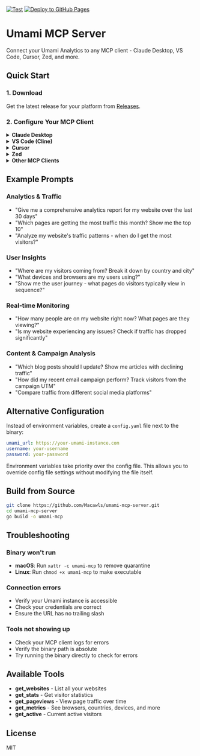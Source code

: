 [![Test](https://github.com/Macawls/umami-mcp-server/actions/workflows/test.yml/badge.svg)](https://github.com/Macawls/umami-mcp-server/actions/workflows/test.yml)
[![Deploy to GitHub Pages](https://github.com/Macawls/umami-mcp-server/actions/workflows/pages.yml/badge.svg)](https://github.com/Macawls/umami-mcp-server/actions/workflows/pages.yml)

# Umami MCP Server

Connect your Umami Analytics to any MCP client - Claude Desktop, VS Code, Cursor, Zed, and more.

## Quick Start

### 1. Download

Get the latest release for your platform from [Releases](https://github.com/Macawls/umami-mcp-server/releases).

### 2. Configure Your MCP Client

<details>
<summary><strong>Claude Desktop</strong></summary>

Add to your Claude Desktop config:

**Windows:** `%APPDATA%\Claude\claude_desktop_config.json`  
**macOS:** `~/Library/Application Support/Claude/claude_desktop_config.json`  
**Linux:** `~/.config/Claude/claude_desktop_config.json`

```json
{
  "mcpServers": {
    "umami": {
      "command": "path/to/umami-mcp",
      "env": {
        "UMAMI_URL": "https://your-umami-instance.com",
        "UMAMI_USERNAME": "your-username",
        "UMAMI_PASSWORD": "your-password"
      }
    }
  }
}
```

Restart Claude Desktop to load the server.
</details>

<details>
<summary><strong>VS Code (Cline)</strong></summary>

Add to your VS Code settings (`Ctrl/Cmd + ,` → Extensions → Cline):

```json
{
  "cline.mcpServers": {
    "umami": {
      "command": "path/to/umami-mcp",
      "env": {
        "UMAMI_URL": "https://your-umami-instance.com",
        "UMAMI_USERNAME": "your-username", 
        "UMAMI_PASSWORD": "your-password"
      }
    }
  }
}
```

Or add to `.vscode/settings.json` in your workspace.
</details>

<details>
<summary><strong>Cursor</strong></summary>

1. In Cursor, press `Ctrl/Cmd + Shift + P` to open command palette
2. Search for "Cursor Settings" and select "Cursor Settings: Open User Settings"
3. Navigate to the MCP section
4. Add the Umami server configuration:

```json
{
  "umami": {
    "command": "path/to/umami-mcp",
    "env": {
      "UMAMI_URL": "https://your-umami-instance.com",
      "UMAMI_USERNAME": "your-username",
      "UMAMI_PASSWORD": "your-password"
    }
  }
}
```

The Agent will automatically use the Umami tools when relevant. You can also enable auto-run to skip approval prompts.
</details>

<details>
<summary><strong>Zed</strong></summary>

Add to your Zed settings:

```json
{
  "assistant": {
    "version": "2",
    "mcp_servers": {
      "umami": {
        "command": "path/to/umami-mcp",
        "env": {
          "UMAMI_URL": "https://your-umami-instance.com",
          "UMAMI_USERNAME": "your-username",
          "UMAMI_PASSWORD": "your-password"
        }
      }
    }
  }
}
```
</details>

<details>
<summary><strong>Other MCP Clients</strong></summary>

For any MCP-compatible client, you'll need:

- **Command**: Path to the umami-mcp binary
- **Environment Variables**:
  - `UMAMI_URL`: Your Umami instance URL
  - `UMAMI_USERNAME`: Your username
  - `UMAMI_PASSWORD`: Your password

Check your client's documentation for specific configuration format.
</details>

## Example Prompts

### Analytics & Traffic
- "Give me a comprehensive analytics report for my website over the last 30 days"
- "Which pages are getting the most traffic this month? Show me the top 10"
- "Analyze my website's traffic patterns - when do I get the most visitors?"

### User Insights
- "Where are my visitors coming from? Break it down by country and city"
- "What devices and browsers are my users using?"
- "Show me the user journey - what pages do visitors typically view in sequence?"

### Real-time Monitoring
- "How many people are on my website right now? What pages are they viewing?"
- "Is my website experiencing any issues? Check if traffic has dropped significantly"

### Content & Campaign Analysis
- "Which blog posts should I update? Show me articles with declining traffic"
- "How did my recent email campaign perform? Track visitors from the campaign UTM"
- "Compare traffic from different social media platforms"

## Alternative Configuration

Instead of environment variables, create a `config.yaml` file next to the binary:

```yaml
umami_url: https://your-umami-instance.com
username: your-username
password: your-password
```

Environment variables take priority over the config file. This allows you to override config file settings without modifying the file itself.

## Build from Source

```bash
git clone https://github.com/Macawls/umami-mcp-server.git
cd umami-mcp-server
go build -o umami-mcp
```

## Troubleshooting

### Binary won't run
- **macOS**: Run `xattr -c umami-mcp` to remove quarantine
- **Linux**: Run `chmod +x umami-mcp` to make executable

### Connection errors
- Verify your Umami instance is accessible
- Check your credentials are correct
- Ensure the URL has no trailing slash

### Tools not showing up
- Check your MCP client logs for errors
- Verify the binary path is absolute
- Try running the binary directly to check for errors

## Available Tools

- **get_websites** - List all your websites
- **get_stats** - Get visitor statistics
- **get_pageviews** - View page traffic over time
- **get_metrics** - See browsers, countries, devices, and more
- **get_active** - Current active visitors

## License

MIT
